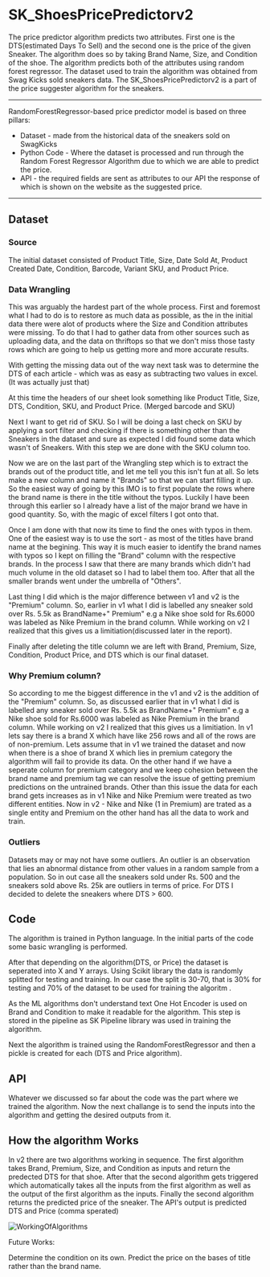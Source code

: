 
# SK_ShoesPricePredictorv2

The price predictor algorithm predicts two attributes. First one is the DTS(estimated Days To Sell) and the second one is the price of the given Sneaker. 
The algorithm does so by taking Brand Name, Size, and Condition of the shoe. 
The algorithm predicts both of the attributes using random forest regressor.
The dataset used to train the algorithm was obtained from Swag Kicks sold sneakers data. 
The SK_ShoesPricePredictorv2 is a part of the price suggester algorithm for the sneakers. 

***

RandomForestRegressor-based price predictor model is based on three pillars:

* Dataset - made from the historical data of the sneakers sold on SwagKicks
* Python Code - Where the dataset is processed and run through the Random Forest Regressor Algorithm due to which we are able to predict the price.
* API - the required fields are sent as attributes to our API the response of which is shown on the website as the suggested price. 

***
## Dataset 
### Source
The initial dataset consisted of Product Title, Size, Date Sold At, Product Created Date, Condition, Barcode, Variant SKU, and Product Price.

### Data Wrangling
This was arguably the hardest part of the whole process. First and foremost what I had to do is to restore as much data as possible, as the in the initial data there were alot of products where the Size and Condition attributes were missing.
To do that I had to gather data from other sources such as uploading data, and the data on thriftops so that we don't miss those tasty rows which are going to help us getting more and more accurate results. 

With getting the missing data out of the way next task was to determine the DTS of each article - which was as easy as subtracting two values in excel. (It was actually just that)

At this time the headers of our sheet look something like Product Title, Size, DTS, Condition, SKU, and Product Price. (Merged barcode and SKU)

Next I want to get rid of SKU. So I will be doing a last check on SKU by applying a sort filter and checking if there is something other than the Sneakers in the dataset and sure as expected I did found some data which wasn't of Sneakers. With this step we are done with the SKU column too.

Now we are on the last part of the Wrangling step which is to extract the brands out of the product title, and let me tell you this isn't fun at all. 
So lets make a new column and name it "Brands" so that we can start filling it up. So the easiest way of going by this IMO is to first populate the rows where the brand name is there in the title without the typos. Luckily I have been through this earlier so I already have a list of the major brand we have in good quantity. So, with the magic of excel filters I got onto that. 

Once I am done with that now its time to find the ones with typos in them. One of the easiest way is to use the sort - as most of the titles have brand name at the begining. This way it is much easier to identify the brand names with typos so I kept on filling the "Brand" column with the respective brands. 
In the process I saw that there are many brands which didn't had much volume in the old dataset so I had to label them too. After that all the smaller brands went under the umbrella of "Others".

Last thing I did which is the major difference between v1 and v2 is the "Premium" column. So, earlier in v1 what I did is labelled any sneaker sold over Rs. 5.5k as BrandName+" Premium" e.g a Nike shoe sold for Rs.6000 was labeled as Nike Premium in the brand column. 
While working on v2 I realized that this gives us a limitiation(discussed later in the report).


Finally after deleting the title column we are left with Brand, Premium, Size, Condition, Product Price, and DTS which is our final dataset.




### Why Premium column?
So according to me the biggest difference in the v1 and v2 is the addition of the "Premium" column. So, as discussed earlier that in v1 what I did is labelled any sneaker sold over Rs. 5.5k as BrandName+" Premium" e.g a Nike shoe sold for Rs.6000 was labeled as Nike Premium in the brand column. 
While working on v2 I realized that this gives us a limitiation. In v1 lets say there is a brand X which have like 256 rows and all of the rows are of non-premium. Lets assume that in v1 we trained the dataset and now when there is a shoe of brand X which lies in premium category the algorithm will fail to provide its data. 
On the other hand if we have a seperate column for premium category and we keep cohesion between the brand name and premium tag we can resolve the issue of getting premium predictions on the untrained brands. Other than this issue the data for each brand gets increases as in v1 Nike and Nike Premium were treated as two different entities. Now in v2 - Nike and Nike (1 in Premium) are trated as a single entity and Premium on the other hand has all the data to work and train. 

### Outliers
Datasets may or may not have some outliers. An outlier is an observation that lies an abnormal distance from other values in a random sample from a population. So in out case all the sneakers sold under Rs. 500 and the sneakers sold above Rs. 25k are outliers in terms of price. 
For DTS I decided to delete the sneakers where DTS > 600.


## Code

The algorithm is trained in Python language. In the initial parts of the code some basic wrangling is performed. 

After that depending on the algorithm(DTS, or Price) the dataset is seperated into X and Y arrays. 
Using Scikit library the data is randomly splitted for testing and training. In our case the split is 30-70, that is 30% for testing and 70% of the dataset to be used for training the algoritm .

As the ML algorithms don't understand text One Hot Encoder is used on Brand and Condition to make it readable for the algorithm. 
This step is stored in the pipeline as SK Pipeline library was used in training the algorithm.

Next the algorithm is trained using the RandomForestRegressor and then a pickle is created for each (DTS and Price algorithm). 

## API
Whatever we discussed so far about the code was the part where we trained the algorithm. Now the next challange is to send the inputs into the algorithm and getting the desired outputs from it. 

## How the algorithm Works
In v2 there are two algorithms working in sequence. The first algorithm takes Brand, Premium, Size, and Condition as inputs and return the predected DTS for that shoe. After that the second algorithm gets triggered which automatically takes all the inputs from the first algorithm as well as the output of the first algorithm as the inputs. Finally the second algorithm returns the predicted price of the sneaker. The API's output is predicted DTS and Price (comma sperated)


![WorkingOfAlgorithms](https://user-images.githubusercontent.com/58471415/204224949-0c4101fa-8a2a-45ff-bbe1-234eb25156b5.png)



Future Works:

Determine the condition on its own.
Predict the price on the bases of title rather than the brand name. 

